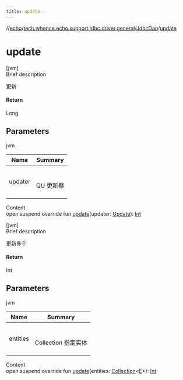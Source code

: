 ```yaml
---
title: update -
---
```

//[echo](../../index.md)/[tech.whence.echo.support.jdbc.driver.general](../index.md)/[JdbcDao](index.md)/[update](update.md)



# update  
[jvm]  
Brief description  


更新



#### Return  


Long



## Parameters  
  
jvm  
  
|  Name|  Summary| 
|---|---|
| updater| <br><br>QU 更新器<br><br>
  
  
Content  
open suspend override fun [update](update.md)(updater: [Update](../../tech.whence.echo.support.jdbc.driver.general.querier/-update/index.md)): [Int](https://kotlinlang.org/api/latest/jvm/stdlib/kotlin/-int/index.html)  


[jvm]  
Brief description  


更新多个



#### Return  


Int



## Parameters  
  
jvm  
  
|  Name|  Summary| 
|---|---|
| entities| <br><br>Collection<E> 指定实体<br><br>
  
  
Content  
open suspend override fun [update](update.md)(entities: [Collection](https://kotlinlang.org/api/latest/jvm/stdlib/kotlin.collections/-collection/index.html)<[E](index.md)>): [Int](https://kotlinlang.org/api/latest/jvm/stdlib/kotlin/-int/index.html)  



